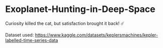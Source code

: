 # Exoplanet-Hunting-in-Deep-Space

Curiosity killed the cat, but satisfaction brought it back! ☄️

Dataset used: https://www.kaggle.com/datasets/keplersmachines/kepler-labelled-time-series-data

